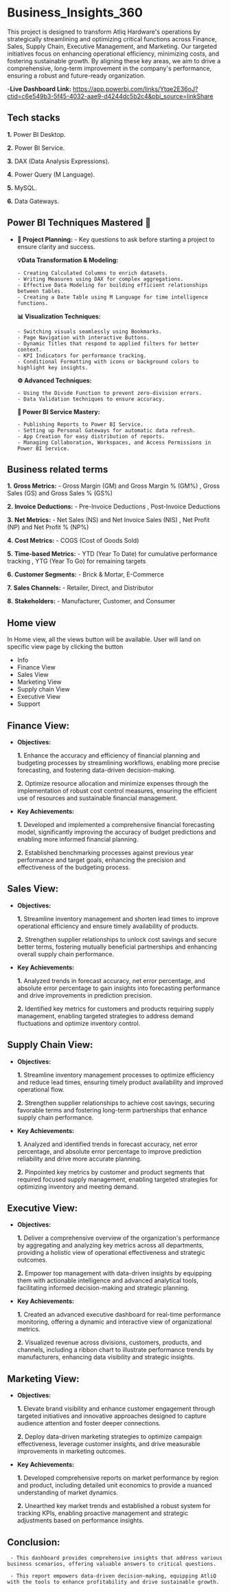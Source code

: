 # Business_Insights_360
This project is designed to transform Atliq Hardware's operations by strategically streamlining and optimizing critical functions across Finance, Sales, Supply Chain, Executive Management, and Marketing. Our targeted initiatives focus on enhancing operational efficiency, minimizing costs, and fostering sustainable growth. By aligning these key areas, we aim to drive a comprehensive, long-term improvement in the company's performance, ensuring a robust and future-ready organization.

-**Live Dashboard Link:** https://app.powerbi.com/links/Ytqe2E36oJ?ctid=c6e549b3-5f45-4032-aae9-d4244dc5b2c4&pbi_source=linkShare
  
## Tech stacks

  **1.** Power BI Desktop.

  **2.** Power BI Service.

  **3.** DAX (Data Analysis Expressions).

  **4.** Power Query (M Language).

  **5.** MySQL.
  
  **6.** Data Gateways.

## Power BI Techniques Mastered 🚀
- 
  **📝 Project Planning:**
      - Key questions to ask before starting a project to ensure clarity and success.
  
  **💡Data Transformation & Modeling:**
  
      - Creating Calculated Columns to enrich datasets.
      - Writing Measures using DAX for complex aggregations.
      - Effective Data Modeling for building efficient relationships between tables.
      - Creating a Date Table using M Language for time intelligence functions.
  
  **📊 Visualization Techniques:**
  
      - Switching visuals seamlessly using Bookmarks.
      - Page Navigation with interactive Buttons.
      - Dynamic Titles that respond to applied filters for better context.
      - KPI Indicators for performance tracking.
      - Conditional Formatting with icons or background colors to highlight key insights.
  
  **⚙️ Advanced Techniques:**
  
      - Using the Divide Function to prevent zero-division errors.
      - Data Validation techniques to ensure accuracy.
  
  **📡 Power BI Service Mastery:**
  
      - Publishing Reports to Power BI Service.
      - Setting up Personal Gateways for automatic data refresh.
      - App Creation for easy distribution of reports.
      - Managing Collaboration, Workspaces, and Access Permissions in Power BI Service.

## Business related terms

 **1.** **Gross Metrics:**
       - Gross Margin (GM) and Gross Margin % (GM%) , 
         Gross Sales (GS) and Gross Sales % (GS%)
       
 **2.** **Invoice Deductions:**
       - Pre-Invoice Deductions , 
         Post-Invoice Deductions
       
 **3.** **Net Metrics:**
       - Net Sales (NS) and Net Invoice Sales (NIS) , 
         Net Profit (NP) and Net Profit % (NP%)
       
 **4.** **Cost Metrics:**
       - COGS (Cost of Goods Sold)
       
 **5.** **Time-based Metrics:**
       - YTD (Year To Date) for cumulative performance tracking ,
         YTG (Year To Go) for remaining targets
       
 **6.** **Customer Segments:**
       - Brick & Mortar, 
         E-Commerce
       
 **7.** **Sales Channels:**
       - Retailer, Direct, and Distributor
       
 **8.** **Stakeholders:**
       - Manufacturer, Customer, and Consumer

## Home view

In Home view, all the views button will be available. User will land on specific view page by clicking the button 

- Info
- Finance View
- Sales View
- Marketing View
- Supply chain View
- Executive View
- Support

## Finance View:

- **Objectives:**
  
    **1.** Enhance the accuracy and efficiency of financial planning and budgeting processes by streamlining workflows, enabling more precise forecasting, and fostering data-driven decision-making.

    **2.** Optimize resource allocation and minimize expenses through the implementation of robust cost control measures, ensuring the efficient use of resources and sustainable financial management.

- **Key Achievements:**

    **1.** Developed and implemented a comprehensive financial forecasting model, significantly improving the accuracy of budget predictions and enabling more informed financial planning.

    **2.** Established benchmarking processes against previous year performance and target goals, enhancing the precision and effectiveness of the budgeting process.

## Sales View:

- **Objectives:**

    **1.** Streamline inventory management and shorten lead times to improve operational efficiency and ensure timely availability of products.

    **2.** Strengthen supplier relationships to unlock cost savings and secure better terms, fostering mutually beneficial partnerships and enhancing overall supply chain performance.

- **Key Achievements:**

    **1.** Analyzed trends in forecast accuracy, net error percentage, and absolute error percentage to gain insights into forecasting performance and drive improvements in prediction precision.

    **2.** Identified key metrics for customers and products requiring supply management, enabling targeted strategies to address demand fluctuations and optimize inventory control.

## Supply Chain View:

- **Objectives:**

    **1.** Streamline inventory management processes to optimize efficiency and reduce lead times, ensuring timely product availability and improved operational flow.

    **2.** Strengthen supplier relationships to achieve cost savings, securing favorable terms and fostering long-term partnerships that enhance supply chain performance.

- **Key Achievements:**
   
    **1.** Analyzed and identified trends in forecast accuracy, net error percentage, and absolute error percentage to improve prediction reliability and drive more accurate planning.

    **2.** Pinpointed key metrics by customer and product segments that required focused supply management, enabling targeted strategies for optimizing inventory and meeting demand.

## Executive View:  

- **Objectives:**

    **1.** Deliver a comprehensive overview of the organization's performance by aggregating and analyzing key metrics across all departments, providing a holistic view of operational effectiveness and strategic outcomes.

    **2.** Empower top management with data-driven insights by equipping them with actionable intelligence and advanced analytical tools, facilitating informed decision-making and strategic planning.

- **Key Achievements:**

    **1.** Created an advanced executive dashboard for real-time performance monitoring, offering a dynamic and interactive view of organizational metrics.

    **2.** Visualized revenue across divisions, customers, products, and channels, including a ribbon chart to illustrate performance trends by manufacturers, enhancing data visibility and strategic insights.

## Marketing View: 

- **Objectives:**   
   
    **1.** Elevate brand visibility and enhance customer engagement through targeted initiatives and innovative approaches designed to capture audience attention and foster deeper connections.

    **2.** Deploy data-driven marketing strategies to optimize campaign effectiveness, leverage customer insights, and drive measurable improvements in marketing outcomes.

- **Key Achievements:**
  
    **1.** Developed comprehensive reports on market performance by region and product, including detailed unit economics to provide a nuanced understanding of market dynamics.

    **2.** Unearthed key market trends and established a robust system for tracking KPIs, enabling proactive management and strategic adjustments based on performance insights.

## Conclusion:

     - This dashboard provides comprehensive insights that address various business scenarios, offering valuable answers to critical questions.

     - This report empowers data-driven decision-making, equipping AtliQ with the tools to enhance profitability and drive sustainable growth.
